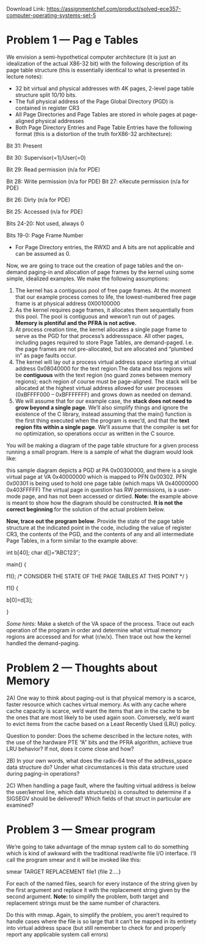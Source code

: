 Download Link: https://assignmentchef.com/product/solved-ece357-computer-operating-systems-set-5
<br>



<h1>Problem 1 — Pag e Tables</h1>

We envision a semi-hypothetical computer architecture (it is just an idealization of the actual X86-32 bit) with the following description of its page table structure (this is essentially identical to what is presented in lecture notes):

<ul>

 <li>32 bit virtual and physical addresses with 4K pages, 2-level page table structure split 10/10 bits.</li>

 <li>The full physical address of the Page Global Directory (PGD) is contained in register CR3</li>

 <li>All Page Directories and Page Tables are stored in whole pages at page-aligned physical addresses</li>

 <li>Both Page Directory Entries and Page Table Entries have the following format (this is a distortion of the truth forX86-32 architecture):</li>

</ul>

Bit 31: Present

Bit 30: Supervisor(=1)/User(=0)

Bit 29: Read permission (n/a for PDE)

Bit 28: Write permission (n/a for PDE) Bit 27: eXecute permission (n/a for PDE)

Bit 26: Dirty (n/a for PDE)

Bit 25: Accessed (n/a for PDE)

Bits 24-20: Not used, always 0

Bits 19-0: Page Frame Number

<ul>

 <li>For Page Directory entries, the RWXD and A bits are not applicable and can be assumed as 0.</li>

</ul>

Now, we are going to trace out the creation of page tables and the on-demand paging-in and allocation of page frames by the kernel using some simple, idealized examples. We make the following assumptions:

<ol>

 <li>The kernel has a contiguous pool of free page frames. At the moment that our example process comes to life, the lowest-numbered free page frame is at physical address 0X00100000</li>

 <li>As the kernel requires page frames, it allocates them sequentially from this pool. The pool is contiguous and wewon’t run out of pages. <strong>Memory is plentiful and the PFRA is not active.</strong></li>

 <li>At process creation time, the kernel allocates a single page frame to serve as the PGD for that process’s addressspace. All other pages, including pages required to store Page Tables, are demand-paged. I.e. the page frames are not pre-allocated, but are allocated and “plumbed in” as page faults occur.</li>

 <li>The kernel will lay out a process virtual address space starting at virtual address 0x08040000 for the text region.The data and bss regions will be <strong>contiguous </strong>with the text region (no guard zones between memory regions); each region of course must be page-aligned. The stack will be allocated at the highest virtual address allowed for user processes (0xBFFFF000 – 0xBFFFFFFF) and grows down as needed on demand.</li>

 <li>We will assume that for our example case, the <strong>stack does not need to grow beyond a single page</strong>. We’ll also simplify things and ignore the existence of the C library, instead assuming that the main() function is the first thing executed when the program is exec’d, and that the <strong>text region fits within a single page</strong>. We’ll assume that the compiler is set for no optimization, so operations occur as written in the C source.</li>

</ol>

You will be making a diagram of the page table structure for a given process running a small program. Here is a sample of what the diagram would look like:

this sample diagram depicts a PGD at PA 0x00300000, and there is a single virtual page at VA 0x40000000 which is mapped to PFN 0x00302. PFN 0x00301 is being used to hold one page table (which maps VA 0x40000000 0x403FFFFF) The virtual page in question has RW permissions, is a user-mode page, and has not been accessed or dirtied. <strong>Note: </strong>the example above is meant to show how the diagram should be constructed. <strong>It is not the correct beginning </strong>for the solution of the actual problem below.

<strong>Now, trace out the program below</strong>. Provide the state of the page table structure at the indicated point in the code, including the value of register CR3, the contents of the PGD, and the contents of any and all intermediate Page Tables, in a form similar to the example above:

int b[40]; char d[]=”ABC123″;

main() {

f1(); /* CONSIDER THE STATE OF THE PAGE TABLES AT THIS POINT */ }

f1() {

b[0]=d[3];

}

<em>Some hints: </em>Make a sketch of the VA space of the process. Trace out each operation of the program in order and determine what virtual memory regions are accessed and for what (r/w/x). Then trace out how the kernel handled the demand-paging.

<h1>Problem 2 — Thoughts about Memory</h1>

2A) One way to think about paging-out is that physical memory is a scarce, faster resource which caches virtual memory. As with any cache where cache capacity is scarce, we’d want the items that are in the cache to be the ones that are most likely to be used again soon. Conversely, we’d want to evict items from the cache based on a Least Recently Used (LRU) policy.

Question to ponder: Does the scheme described in the lecture notes, with the use of the hardware PTE “A” bits and the PFRA algorithm, achieve true LRU behavior? If not, does it come close and how?

2B) In your own words, what does the radix-64 tree of the address_space data structure do? Under what circumstances is this data structure used during paging-in operations?

2C) When handling a page fault, where the faulting virtual address is below the user/kernel line, which data structure(s) is consulted to determine if a SIGSEGV should be delivered? Which fields of that struct in particular are examined?

<h1>Problem 3 — Smear program</h1>

We’re going to take advantage of the mmap system call to do something which is kind of awkward with the traditional read/write file I/O interface. I’ll call the program smear and it will be invoked like this:

smear TARGET REPLACEMENT file1 {file 2….}

For each of the named files, search for every instance of the string given by the first argument and replace it with the replacement string given by the second argument. <strong>Note: </strong>to simplify the problem, both target and replacement strings must be the same number of characters.

Do this with mmap. Again, to simplify the problem, you aren’t required to handle cases where the file is so large that it can’t be mapped in its entirety into virtual address space (but still remember to check for and properly report any applicable system call errors)


